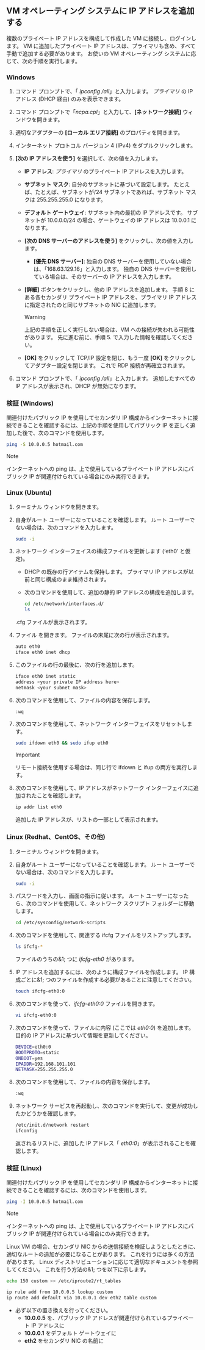 ## <a name="a-nameos-configaadd-ip-addresses-to-a-vm-operating-system"></a><a name="os-config"></a>VM オペレーティング システムに IP アドレスを追加する

複数のプライベート IP アドレスを構成して作成した VM に接続し、ログインします。 VM に追加したプライベート IP アドレスは、プライマリも含め、すべて手動で追加する必要があります。 お使いの VM オペレーティング システムに応じて、次の手順を実行します。

### <a name="windows"></a>Windows

1. コマンド プロンプトで、「 *ipconfig /all*」と入力します。  *プライマリ* の IP アドレス (DHCP 経由) のみを表示できます。
2. コマンド プロンプトで「*ncpa.cpl*」と入力して、**[ネットワーク接続]** ウィンドウを開きます。
3. 適切なアダプターの **[ローカル エリア接続]** のプロパティを開きます。
4. インターネット プロトコル バージョン 4 (IPv4) をダブルクリックします。
5. **[次の IP アドレスを使う]** を選択して、次の値を入力します。

    * **IP アドレス**: *プライマリ* のプライベート IP アドレスを入力します。
    * **サブネット マスク**: 自分のサブネットに基づいて設定します。 たとえば、たとえば、サブネットが/24 サブネットであれば、サブネット マスクは 255.255.255.0 になります。
    * **デフォルト ゲートウェイ**: サブネット内の最初の IP アドレスです。 サブネットが 10.0.0.0/24 の場合、ゲートウェイの IP アドレスは 10.0.0.1 になります。
    * **[次の DNS サーバーのアドレスを使う]** をクリックし、次の値を入力します。
        * **[優先 DNS サーバー]**: 独自の DNS サーバーを使用していない場合は、「168.63.129.16」と入力します。  独自の DNS サーバーを使用している場合は、そのサーバーの IP アドレスを入力します。
    * **[詳細]** ボタンをクリックし、他の IP アドレスを追加します。 手順 8 にある各セカンダリ プライベート IP アドレスを、プライマリ IP アドレスに指定されたのと同じサブネットの NIC に追加します。
        >[!WARNING] 
        >上記の手順を正しく実行しない場合は、VM への接続が失われる可能性があります。 先に進む前に、手順 5. で入力した情報を確認してください。

    * **[OK]** をクリックして TCP/IP 設定を閉じ、もう一度 **[OK]** をクリックしてアダプター設定を閉じます。 これで RDP 接続が再確立されます。

6. コマンド プロンプトで、「 *ipconfig /all*」と入力します。 追加したすべての IP アドレスが表示され、DHCP が無効になります。


### <a name="validation-windows"></a>検証 (Windows)

関連付けたパブリック IP を使用してセカンダリ IP 構成からインターネットに接続できることを確認するには、上記の手順を使用してパブリック IP を正しく追加した後で、次のコマンドを使用します。

```bash
ping -S 10.0.0.5 hotmail.com
```
>[!NOTE]
>インターネットへの ping は、上で使用しているプライベート IP アドレスにパブリック IP が関連付けられている場合にのみ実行できます。

### <a name="linux-ubuntu"></a>Linux (Ubuntu)

1. ターミナル ウィンドウを開きます。
2. 自身がルート ユーザーになっていることを確認します。 ルート ユーザーでない場合は、次のコマンドを入力します。

    ```bash
    sudo -i
    ```

3. ネットワーク インターフェイスの構成ファイルを更新します (‘eth0’ と仮定)。

    * DHCP の既存の行アイテムを保持します。 プライマリ IP アドレスが以前と同じ構成のまま維持されます。
    * 次のコマンドを使用して、追加の静的 IP アドレスの構成を追加します。

        ```bash
        cd /etc/network/interfaces.d/
        ls
        ```

    .cfg ファイルが表示されます。
4. ファイル を開きます。 ファイルの末尾に次の行が表示されます。

    ```bash
    auto eth0
    iface eth0 inet dhcp
    ```

5. このファイルの行の最後に、次の行を追加します。

    ```bash
    iface eth0 inet static
    address <your private IP address here>
    netmask <your subnet mask>
    ```

6. 次のコマンドを使用して、ファイルの内容を保存します。

    ```bash
    :wq
    ```

7. 次のコマンドを使用して、ネットワーク インターフェイスをリセットします。

    ```bash
    sudo ifdown eth0 && sudo ifup eth0
    ```

    > [!IMPORTANT]
    > リモート接続を使用する場合は、同じ行で ifdown と ifup の両方を実行します。
    >

8. 次のコマンドを使用して、IP アドレスがネットワーク インターフェイスに追加されたことを確認します。

    ```bash
    ip addr list eth0
    ```

    追加した IP アドレスが、リストの一部として表示されます。

### <a name="linux-redhat-centos-and-others"></a>Linux (Redhat、CentOS、その他)

1. ターミナル ウィンドウを開きます。
2. 自身がルート ユーザーになっていることを確認します。 ルート ユーザーでない場合は、次のコマンドを入力します。

    ```bash
    sudo -i
    ```

3. パスワードを入力し、画面の指示に従います。 ルート ユーザーになったら、次のコマンドを使用して、ネットワーク スクリプト フォルダーに移動します。

    ```bash
    cd /etc/sysconfig/network-scripts
    ```

4. 次のコマンドを使用して、関連する ifcfg ファイルをリストアップします。

    ```bash
    ls ifcfg-*
    ```

    ファイルのうちの&1; つに *ifcfg-eth0* があります。

5. IP アドレスを追加するには、次のように構成ファイルを作成します。 IP 構成ごとに&1; つのファイルを作成する必要があることに注意してください。

    ```bash
    touch ifcfg-eth0:0
    ```

6. 次のコマンドを使って、*ifcfg-eth0:0* ファイルを開きます。

    ```bash
    vi ifcfg-eth0:0
    ```

7. 次のコマンドを使って、ファイルに内容 (ここでは *eth0:0*) を追加します。 目的の IP アドレスに基づいて情報を更新してください。

    ```bash
    DEVICE=eth0:0
    BOOTPROTO=static
    ONBOOT=yes
    IPADDR=192.168.101.101
    NETMASK=255.255.255.0
    ```

8. 次のコマンドを使用して、ファイルの内容を保存します。

    ```bash
    :wq
    ```

9. ネットワーク サービスを再起動し、次のコマンドを実行して、変更が成功したかどうかを確認します。

    ```bash
    /etc/init.d/network restart
    ifconfig
    ```

    返されるリストに、追加した IP アドレス「 *eth0:0*」が表示されることを確認します。

### <a name="validation-linux"></a>検証 (Linux)

関連付けたパブリック IP を使用してセカンダリ IP 構成からインターネットに接続できることを確認するには、次のコマンドを使用します。

```bash
ping -I 10.0.0.5 hotmail.com
```
>[!NOTE]
>インターネットへの ping は、上で使用しているプライベート IP アドレスにパブリック IP が関連付けられている場合にのみ実行できます。

Linux VM の場合、セカンダリ NIC からの送信接続を検証しようとしたときに、適切なルートの追加が必要になることがあります。 これを行うには多くの方法があります。 Linux ディストリビューションに応じて適切なドキュメントを参照してください。 これを行う方法の&1; つを以下に示します。

```bash
echo 150 custom >> /etc/iproute2/rt_tables 

ip rule add from 10.0.0.5 lookup custom
ip route add default via 10.0.0.1 dev eth2 table custom

```
- 必ず以下の置き換えを行ってください。
    - **10.0.0.5** を、パブリック IP アドレスが関連付けられているプライベート IP アドレスに
    - **10.0.0.1** をデフォルト ゲートウェイに
    - **eth2** をセカンダリ NIC の名前に
